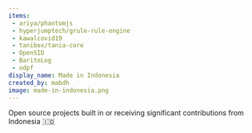 ```yaml
---
items:
 - ariya/phantomjs
 - hyperjumptech/grule-rule-engine
 - kawalcovid19
 - tanibox/tania-core
 - OpenSID
 - BaritoLog
 - odpf
display_name: Made in Indonesia
created_by: mabdh
image: made-in-indonesia.png
---
```

Open source projects built in or receiving significant contributions from Indonesia :indonesia:
